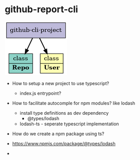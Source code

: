 # github-report-cli

![project structure](./abstraction.png)


* How to setup a new project to use typescript?
  * index.js entrypoint?
* How to facilitate autocomple for npm modules? like lodash
  * install type definitions as dev dependency
    * @types/lodash
  * lodash-ts - seperate typescript implementation
* How do we create a npm package using ts?



* https://www.npmjs.com/package/@types/lodash
*